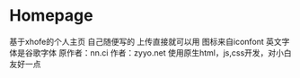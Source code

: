 # Homepage
基于xhofe的个人主页
自己随便写的
上传直接就可以用
图标来自iconfont
英文字体是谷歌字体
原作者：nn.ci
作者：zyyo.net
使用原生html，js,css开发，对小白友好一点
